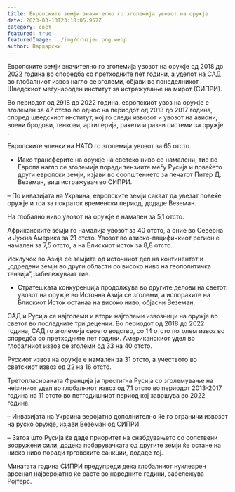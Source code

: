 ```yaml
---
title: Европските земји значително го зголемија увозот на оружје
date: 2023-03-13T23:18:05.957Z
category: свет
featured: true
featuredImage: ../img/oruzjeu.png.webp
author: Вардарски
---
```


Европските земји значително го зголемија увозот на оружје од 2018 до 2022 година во споредба со претходните пет години, а уделот на САД во глобалниот извоз нагло се зголеми, објави во понеделникот Шведскиот меѓународен институт за истражување на мирот (СИПРИ).

Во периодот од 2918 до 2022 година, европскиот увоз на оружје е зголемен за 47 отсто во однос на периодот од 2013 до 2017 година, според шведскиот институт, кој го следи извозот и увозот на авиони, воени бродови, тенкови, артилерија, ракети и разни системи за оружје. .

Европските членки на НАТО го зголемија увозот за 65 отсто.

- Иако трансферите на оружје на светско ниво се намалени, тие во Европа нагло се зголемија поради тензиите меѓу Русија и повеќето други европски земји, изјави во соопштението за печатот Питер Д. Веземан, виш истражувач во СИПРИ.

– По инвазијата на Украина, европските земји сакаат да увезат повеќе оружје и тоа за пократок временски период, додаде Веземан.

На глобално ниво увозот на оружје е намален за 5,1 отсто.

Африканските земји го намалија увозот за 40 отсто, а оние во Северна и Јужна Америка за 21 отсто. Увозот во азиско-пацифичкиот регион е намален за 7,5 отсто, а на Блискиот исток за 8,8 отсто.

Исклучок во Азија се земјите од источниот дел на континентот и „одредени земји во други области со високо ниво на геополитичка тензија“, забележуваат тие.

- Стратешката конкуренција продолжува во другите делови на светот: увозот на оружје во Источна Азија се зголеми, а испораките на Блискиот Исток останаа на високо ниво, објасни Веземан.

САД и Русија се најголеми и втори најголеми извозници на оружје во светот во последните три децении. Во периодот од 2018 до 2022 година, САД го зголемија своето водство, со 14 отсто поголем извоз во споредба со претходните пет години. Американскиот удел во глобалниот извоз се зголеми од 33 на 40 отсто.

Рускиот извоз на оружје е намален за 31 отсто, а учеството во светскиот извоз од 22 на 16 отсто.

Третопласираната Франција ја престигна Русија со зголемување на нејзиниот удел во глобалниот извоз од 7,1 отсто во периодот 2013-2017 година на 11 отсто во петгодишниот период кој завршува во 2022 година.

– Инвазијата на Украина веројатно дополнително ќе го ограничи извозот на руско оружје, изјави Веземан од СИПРИ.

– Затоа што Русија ќе даде приоритет на снабдувањето со сопствени вооружени сили, додека побарувачката од другите земји ќе остане на ниско ниво поради трговските санкции, додаде тој.

Минатата година СИПРИ предупреди дека глобалниот нуклеарен арсенал најверојатно ќе расте во наредните години, забележува Ројтерс.
